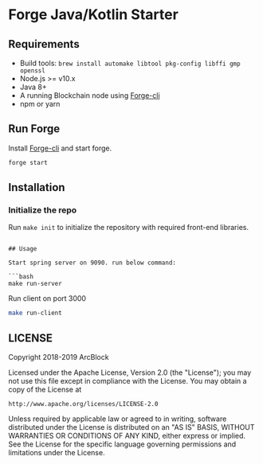 # Forge Java/Kotlin Starter

## Requirements

- Build tools: `brew install automake libtool pkg-config libffi gmp openssl`
- Node.js >= v10.x
- Java 8+
- A running Blockchain node using [Forge-cli](https://docs.arcblock.io/forge/latest/tools/forge_cli.html)
- npm or yarn

## Run Forge

Install [Forge-cli](https://docs.arcblock.io/forge/latest/tools/forge_cli.html) and start forge.

``` bash
forge start
```

## Installation

### Initialize the repo

Run `make init` to initialize the repository with required front-end libraries.

```

## Usage

Start spring server on 9090. run below command:

```bash
make run-server
```

Run client on port 3000

```bash
make run-client
```

## LICENSE

Copyright 2018-2019 ArcBlock

Licensed under the Apache License, Version 2.0 (the "License");
you may not use this file except in compliance with the License.
You may obtain a copy of the License at

    http://www.apache.org/licenses/LICENSE-2.0

Unless required by applicable law or agreed to in writing, software
distributed under the License is distributed on an "AS IS" BASIS,
WITHOUT WARRANTIES OR CONDITIONS OF ANY KIND, either express or implied.
See the License for the specific language governing permissions and
limitations under the License.
